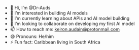 - 👋 Hi, I’m @Dr-Auds
- 👀 I’m interested in building AI models
- 🌱 I’m currently learning about APIs and AI model building
- 💞️ I’m looking to collaborate on developing my first AI model
- 📫 How to reach me: keiron.audain@protonmail.com
- 😄 Pronouns: He/him
- ⚡ Fun fact: Caribbean living in South Africa

<!---
Dr-Auds/Dr-Auds is a ✨ special ✨ repository because its `README.md` (this file) appears on your GitHub profile.
You can click the Preview link to take a look at your changes.
--->
